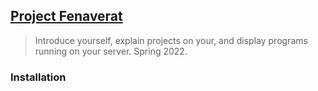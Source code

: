 ## [Project Fenaverat](http://lxrbckl.com/Project-Fenaverat)
> Introduce yourself, explain projects on your, and display programs running on your server. Spring 2022.

### Installation
```

```
